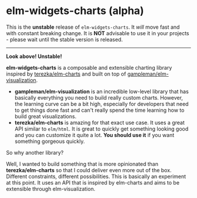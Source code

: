 # elm-widgets-charts (alpha)

This is the **unstable** release of `elm-widgets-charts`.
It _will_ move fast and with constant breaking change.
It is **NOT** advisable to use it in your projects - please wait until the stable version is released.

---

**Look above! Unstable!**

**elm-widgets-charts** is a composable and extensible charting library inspired by [terezka/elm-charts](https://www.elm-charts.org) and built on top of [gampleman/elm-visualization](https://package.elm-lang.org/packages/gampleman/elm-visualization/latest/).

- **gampleman/elm-visualization** is an incredible low-level library that has basically everything you need to build really custom charts. However, the learning curve can be a bit high, especially for developers that need to get things done fast and can't really spend the time learning how to build great visualizations.
- **terezka/elm-charts** is amazing for that exact use case. It uses a great API similar to `elm/html`. It is great to quickly get something looking good and you can customize it quite a lot. **You should use it** if you want something gorgeous quickly.

So why another library?

Well, I wanted to build something that is more opinionated than **terezka/elm-charts** so that I could deliver even more out of the box. Different constraints, different possibilities.
This is basically an experiment at this point. It uses an API that is inspired by elm-charts and aims to be extensible through elm-visualization.

